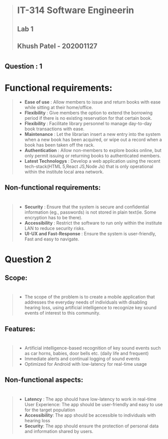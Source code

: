 
> # IT-314 Software Engineerin
>## Lab 1
>## Khush Patel - 202001127
#
## Question : 1
#
# Functional requirements:

>- **Ease of use** : Allow members to issue and return books with ease while sitting at their home/office.
>- **Flexibility** : Give members the option to extend the borrowing period if there is no existing reservation for that certain book.
>- **Flexibility** : Facilitate library personnel to manage day-to-day book transactions with ease.
>- **Maintenance** : Let the librarian insert a new entry into the system when a new book has been acquired, or wipe out a record when a book has been taken off the rack.
>- **Authentication** : Allow non-members to explore books online, but only permit issuing or returning books to authenticated members.
>- **Latest Technologys** : Develop a web application using the recent tech-stack(HTML 5,React JS,Node Js) that is only operational within the institute local area network.
	

## Non-functional requirements:
#
>- **Security** : Ensure that the system is secure and confidential information (eg., passwords) is not stored in plain text(ie. Some encryption has to be there).
>- **Accessibility** : Restrict the software to run only within the institute LAN to reduce security risks.
>- **UI-UX and Fast-Response** : Ensure the system is user-friendly, Fast and easy to navigate.


# Question 2

## Scope:
#
>- The scope of the problem is to create a mobile application that addresses the everyday needs of individuals with disabling hearing loss, using artificial intelligence to recognize key sound events of interest to this community.

## Features:
#

>- Artificial intelligence-based recognition of key sound events such as car horns, babies, door bells etc. (daily life and frequent)
>- Immediate alerts and continual logging of sound events
>- Optimized for Android with low-latency for real-time usage

## Non-functional aspects:
#
>- **Latency** : The app should have low-latency to work in real-time
User Experience: The app should be user-friendly and easy to use for the target population
>- **Accessibility**: The app should be accessible to individuals with hearing loss
>- **Security**: The app should ensure the protection of personal data and information shared by users.
